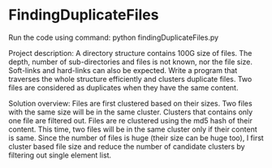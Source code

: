 # FindingDuplicateFiles

Run the code using command: python findingDuplicateFiles.py <directoryName>

Project description: A directory structure contains 100G size of files. The
                     depth, number of sub-directories and files is not known, nor the file size.
                     Soft-links and hard-links can also be expected. Write a program that traverses the
                     whole structure efficiently and clusters  duplicate files. 
                     Two files are considered as duplicates when they have the same content.

Solution overview: Files are first clustered based on their sizes. Two files with the same size
                   will be in the same cluster. Clusters that contains only one file are filtered out.
                   Files are re clustered using the md5 hash of their content. This time, two files
                   will be in the same cluster only if their content is same. 
                   Since the number of files is huge (their size can be huge too), I first cluster 
                   based file size and reduce the number of candidate clusters by filtering out
                   single element list.

